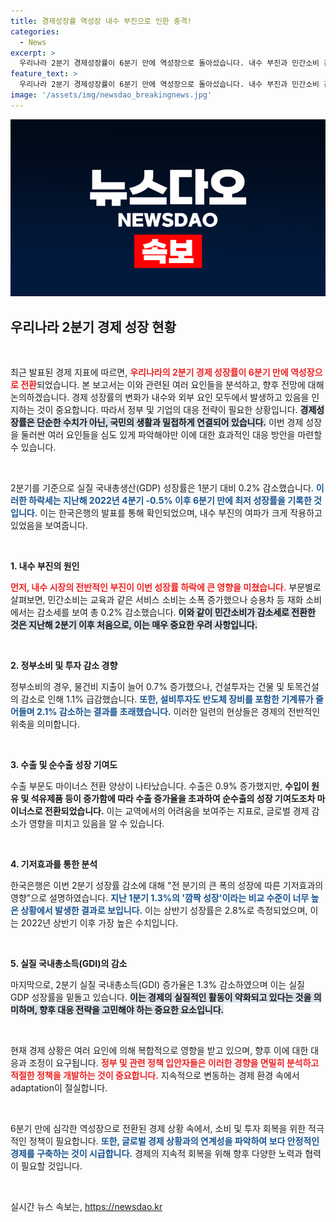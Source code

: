 ```yaml
---
title: 경제성장률 역성장 내수 부진으로 인한 충격!
categories:
  - News
excerpt: >
  우리나라 2분기 경제성장률이 6분기 만에 역성장으로 돌아섰습니다. 내수 부진과 민간소비 감소로 경제에 그림자가 드리운 가운데, 정부는 상반기 성장률은 가장 높다고 강조합니다. 지금 상황을 파헤쳐 봅시다!
feature_text: >
  우리나라 2분기 경제성장률이 6분기 만에 역성장으로 돌아섰습니다. 내수 부진과 민간소비 감소로 경제에 그림자가 드리운 가운데, 정부는 상반기 성장률은 가장 높다고 강조합니다. 지금 상황을 파헤쳐 봅시다!
image: '/assets/img/newsdao_breakingnews.jpg'
---
```


<p><img src="/assets/img/newsdao_breakingnews.jpg" alt="pcversion 속보" /></p>

<h2 data-ke-size="size26">우리나라 2분기 경제 성장 현황</h2>

<p data-ke-size="size16">&nbsp;</p>

<p>최근 발표된 경제 지표에 따르면, <b><span style="color: #ee2323;">우리나라의 2분기 경제 성장률이 6분기 만에 역성장으로 전환</span></b>되었습니다. 본 보고서는 이와 관련된 여러 요인들을 분석하고, 향후 전망에 대해 논의하겠습니다. 경제 성장률의 변화가 내수와 외부 요인 모두에서 발생하고 있음을 인지하는 것이 중요합니다. 따라서 정부 및 기업의 대응 전략이 필요한 상황입니다. <b><span style="background-color: #21538527;">경제성장률은 단순한 수치가 아닌, 국민의 생활과 밀접하게 연결되어 있습니다.</span></b> 이번 경제 성장을 둘러싼 여러 요인들을 심도 있게 파악해야만 이에 대한 효과적인 대응 방안을 마련할 수 있습니다. </p>

<p data-ke-size="size16">&nbsp;</p>

<p>2분기를 기준으로 실질 국내총생산(GDP) 성장률은 1분기 대비 0.2% 감소했습니다. <b><span style="color: #1a5490;">이러한 하락세는 지난해 2022년 4분기 -0.5% 이후 6분기 만에 최저 성장률을 기록한 것입니다.</span></b> 이는 한국은행의 발표를 통해 확인되었으며, 내수 부진의 여파가 크게 작용하고 있었음을 보여줍니다. </p>

<p data-ke-size="size16">&nbsp;</p>

<p><b>1. 내수 부진의 원인</b></p>

<p><b><span style="color: #ee2323;">먼저, 내수 시장의 전반적인 부진이 이번 성장률 하락에 큰 영향을 미쳤습니다.</span></b> 부문별로 살펴보면, 민간소비는 교육과 같은 서비스 소비는 소폭 증가했으나 승용차 등 재화 소비에서는 감소세를 보여 총 0.2% 감소했습니다. <b><span style="background-color: #21538527;">이와 같이 민간소비가 감소세로 전환한 것은 지난해 2분기 이후 처음으로, 이는 매우 중요한 우려 사항입니다.</span></b></p>

<p data-ke-size="size16">&nbsp;</p>

<p><b>2. 정부소비 및 투자 감소 경향</b></p>

<p>정부소비의 경우, 물건비 지출이 늘어 0.7% 증가했으나, 건설투자는 건물 및 토목건설의 감소로 인해 1.1% 급감했습니다. <b><span style="color: #1a5490;">또한, 설비투자도 반도체 장비를 포함한 기계류가 줄어들며 2.1% 감소하는 결과를 초래했습니다.</span></b> 이러한 일련의 현상들은 경제의 전반적인 위축을 의미합니다.</p>

<p data-ke-size="size16">&nbsp;</p>

<p><b>3. 수출 및 순수출 성장 기여도</b></p>

<p>수출 부문도 마이너스 전환 양상이 나타났습니다. 수출은 0.9% 증가했지만, <b><span style="ee2323;">수입이 원유 및 석유제품 등이 증가함에 따라 수출 증가율을 초과하여 순수출의 성장 기여도조차 마이너스로 전환되었습니다.</span></b> 이는 교역에서의 어려움을 보여주는 지표로, 글로벌 경제 감소가 영향을 미치고 있음을 알 수 있습니다.</p>

<p data-ke-size="size16">&nbsp;</p>

<p><b>4. 기저효과를 통한 분석</b></p>

<p>한국은행은 이번 2분기 성장률 감소에 대해 "전 분기의 큰 폭의 성장에 따른 기저효과의 영향"으로 설명하였습니다. <b><span style="color: #1a5490;">지난 1분기 1.3%의 '깜짝 성장'이라는 비교 수준이 너무 높은 상황에서 발생한 결과로 보입니다.</span></b> 이는 상반기 성장률은 2.8%로 측정되었으며, 이는 2022년 상반기 이후 가장 높은 수치입니다.</p>

<p data-ke-size="size16">&nbsp;</p>

<p><b>5. 실질 국내총소득(GDI)의 감소</b></p>

<p>마지막으로, 2분기 실질 국내총소득(GDI) 증가율은 1.3% 감소하였으며 이는 실질 GDP 성장률을 밑돌고 있습니다. <b><span style="background-color: #21538527;">이는 경제의 실질적인 활동이 약화되고 있다는 것을 의미하며, 향후 대응 전략을 고민해야 하는 중요한 요소입니다.</span></b></p>

<p data-ke-size="size16">&nbsp;</p>

<p>현재 경제 상황은 여러 요인에 의해 복합적으로 영향을 받고 있으며, 향후 이에 대한 대응과 조정이 요구됩니다. <b><span style="color: #ee2323;">정부 및 관련 정책 입안자들은 이러한 경향을 면밀히 분석하고 적절한 정책을 개발하는 것이 중요합니다.</span></b> 지속적으로 변동하는 경제 환경 속에서 adaptation이 절실합니다. </p>

<p data-ke-size="size16">&nbsp;</p>

<p>6분기 만에 심각한 역성장으로 전환된 경제 상황 속에서, 소비 및 투자 회복을 위한 적극적인 정책이 필요합니다. <b><span style="color: #1a5490;">또한, 글로벌 경제 상황과의 연계성을 파악하여 보다 안정적인 경제를 구축하는 것이 시급합니다.</span></b> 경제의 지속적 회복을 위해 향후 다양한 노력과 협력이 필요할 것입니다. </p>

<p data-ke-size="size16">&nbsp;</p>
실시간 뉴스 속보는, <a href="https://newsdao.kr" rel="dofollow">https://newsdao.kr</a>


